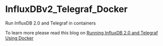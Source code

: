 # InfluxDBv2_Telegraf_Docker
 Run InfluxDB 2.0 and Telegraf in containers

 To learn more please read this blog on [Running InfluxDB 2.0 and Telegraf Using Docker](https://www.influxdata.com/blog/running-influxdb-2-0-and-telegraf-using-docker/)